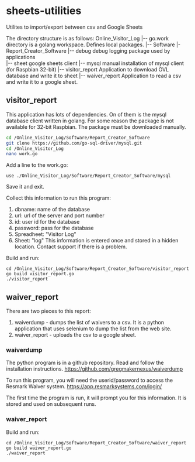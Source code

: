 # sheets-utilities
Utilites to import/export between csv and Google Sheets

The directory structure is as follows:
Online_Visitor_Log
|-- go.work                 directory is a golang workspace.  Defines local packages.
|-- Software
    |- Report_Creator_Software
       |-- debug            debug logging package used by applications                        
       |-- sheet            google sheets client 
       |-- mysql            manual installation of mysql client (for Raspbian 32-bit)
       |-- visitor_report   Application to download OVL database and write it to sheet
       |-- waiver_report    Application to read a csv and write it to a google sheet. 

## visitor_report

This application has lots of dependencies.  On of them is the mysql database client written in golang.
For some reason the package is not available for 32-bit Raspbian.  The package must be downloaded
manually.

``` bash
cd /Online_Visitor_Log/Software/Report_Creator_Software
git clone https://github.com/go-sql-driver/mysql.git
cd /Online_Visitor_Log
nano work.go
```
Add a line to the work.go:
```
use ./Online_Visitor_Log/Software/Report_Creator_Software/mysql
```
Save it and exit.

Collect this information to run this program:
1. dbname: name of the database
2. url:    url of the server and port number 
3. id:     user id for the database
4. password: pass for the database
5. Spreadheet: "Visitor Log" 
6. Sheet:      "log"
This information is entered once and stored in a hidden location.  Contact support
if there is a problem.

Build and run:
```
cd /Online_Visitor_Log/Software/Report_Creator_Software/visitor_report
go build visitor_report.go
./visitor_report
```
## waiver_report

There are two pieces to this report:
1. waiverdump    - dumps the list of waivers to a csv.  It is a python application that uses 
                   selenium to dump the list from the web site.
2. waiver_report - uploads the csv to a google sheet.

### waiverdump

The python program is in a github repository.  Read and follow the installation instructions.
https://github.com/gregmakernexus/waiverdump

To run this program, you will need the userid/password to access the Resmark Waiver system.
https://app.resmarksystems.com/login/

The first time the program is run, it will prompt you for this information.  It is stored and used
on subsequent runs.

### waiver_report
Build and run:
```
cd /Online_Visitor_Log/Software/Report_Creator_Software/waiver_report
go build waiver_report.go
./waiver_report
```



